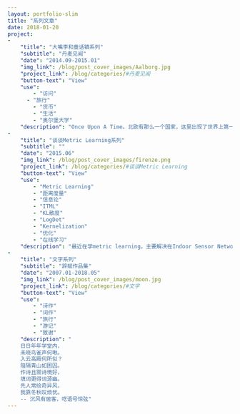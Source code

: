 ```yaml
---
layout: portfolio-slim
title: "系列文章"
date: 2018-01-20
project:
-
	"title": "大嘴李和童话镇系列"
	"subtitle": "丹麦见闻"
	"date": "2014.09-2015.01"
	"img_link": /blog/post_cover_images/Aalborg.jpg
	"project_link": /blog/categories/#丹麦见闻
	"button-text": "View"
	"use":
		- "访问"
	  - "旅行"
		- "货币"
		- "生活"
		- "奥尔堡大学"
	"description": "Once Upon A Time。北欧有那么一个国家，这里出现了世界上第一面国旗，这里有令人生羡的高工资和高福利，这里有风靡世界的乐高玩具和服装品牌，安徒生和他笔下的美人鱼，还有你常常爱吃的曲奇（虽然在这儿还没发现过），但都与我——大嘴李没有多少关系，直到有一天，我收拾行囊，飘过洋越过海，拉出一条牵挂的时间差，出现在这里，美丽陌生静谧的北日德兰城镇，丹麦奥尔堡市，没有你们没有她的日子我用生涩的文字来述说。"
-
	"title": "谈谈Metric Learning系列"
	"subtitle": ""
	"date": "2015.06"
	"img_link": /blog/post_cover_images/firenze.png
	"project_link": /blog/categories/#谈谈Metric Learning
	"button-text": "View"
	"use":
		- "Metric Learning"
		- "距离度量"
		- "信息论"
		- "ITML"
		- "KL散度"
		- "LogDet"
		- "Kernelization"
		- "优化"
		- "在线学习"
	"description": "最近在学metric learning，主要解决在Indoor Sensor Network中对各类传感数据特征的提取和转换的问题，metric learning自从02年以来得到了很多关注，虽然有人诟病它是子空间学习换汤不换药的产物，但是也许，换个说法它的确会受到更多关注，从而在不断发展中显出价值。"
-
	"title": "文字系列"
	"subtitle": "辞赋作品集"
	"date": "2007.01-2018.05"
	"img_link": /blog/post_cover_images/moon.jpg
	"project_link": /blog/categories/#文字
	"button-text": "View"
	"use":
		- "诗作"
		- "词作"
		- "旅行"
		- "游记"
		- "致谢"
	"description": "
	日日年年学堂内，
	未晓鸟雀声何啾。
	入云高殿何所似？
	阻隔青山如困囚。
	作诗且需诗境好，
	填词更得词源幽。
	先人常绘奇异风，
	我靠冬秋叹烦忧。
	-- 沉风有居客，呓语号惊弦"
---
```

